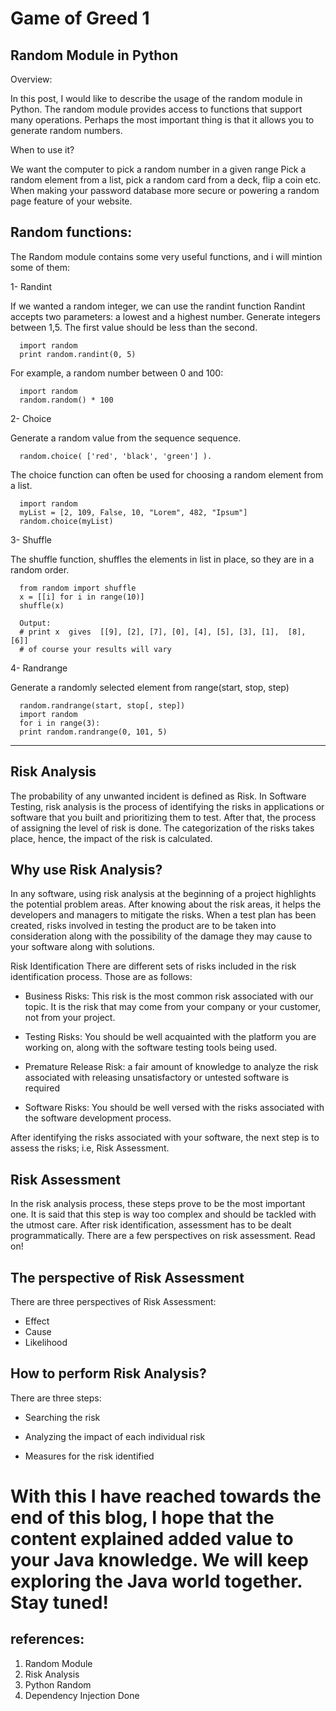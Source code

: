 # Game of Greed 1
## Random Module in Python
Overview:

In this post, I would like to describe the usage of the random module in Python. The random module provides access to functions that support many operations. Perhaps the most important thing is that it allows you to generate random numbers.

When to use it?

We want the computer to pick a random number in a given range Pick a random element from a list, pick a random card from a deck, flip a coin etc. When making your password database more secure or powering a random page feature of your website.

## Random functions:
The Random module contains some very useful functions, and i will mintion some of them:

1- Randint

If we wanted a random integer, we can use the randint function Randint accepts two parameters: a lowest and a highest number. Generate integers between 1,5. The first value should be less than the second.
```
  import random
  print random.randint(0, 5)
```
For example, a random number between 0 and 100:
```
  import random
  random.random() * 100
```
2- Choice

Generate a random value from the sequence sequence.
```
  random.choice( ['red', 'black', 'green'] ).
```
The choice function can often be used for choosing a random element from a list.
```
  import random
  myList = [2, 109, False, 10, "Lorem", 482, "Ipsum"]
  random.choice(myList)
```
3- Shuffle

The shuffle function, shuffles the elements in list in place, so they are in a random order.
```
  from random import shuffle
  x = [[i] for i in range(10)]
  shuffle(x)

  Output:
  # print x  gives  [[9], [2], [7], [0], [4], [5], [3], [1],  [8], [6]]
  # of course your results will vary
```
4- Randrange

Generate a randomly selected element from range(start, stop, step)
```
  random.randrange(start, stop[, step])
  import random
  for i in range(3):
  print random.randrange(0, 101, 5)
```
___________
## Risk Analysis
The probability of any unwanted incident is defined as Risk. In Software Testing, risk analysis is the process of identifying the risks in applications or software that you built and prioritizing them to test. After that, the process of assigning the level of risk is done. The categorization of the risks takes place, hence, the impact of the risk is calculated.

## Why use Risk Analysis?
In any software, using risk analysis at the beginning of a project highlights the potential problem areas. After knowing about the risk areas, it helps the developers and managers to mitigate the risks. When a test plan has been created, risks involved in testing the product are to be taken into consideration along with the possibility of the damage they may cause to your software along with solutions.

Risk Identification
There are different sets of risks included in the risk identification process. Those are as follows:

* Business Risks: This risk is the most common risk associated with our topic. It is the risk that may come from your company or your customer, not from your project.

* Testing Risks: You should be well acquainted with the platform you are working on, along with the software testing tools being used.

* Premature Release Risk: a fair amount of knowledge to analyze the risk associated with releasing unsatisfactory or untested software is required

* Software Risks: You should be well versed with the risks associated with the software development process.

After identifying the risks associated with your software, the next step is to assess the risks; i.e, Risk Assessment.

## Risk Assessment
In the risk analysis process, these steps prove to be the most important one. It is said that this step is way too complex and should be tackled with the utmost care. After risk identification, assessment has to be dealt programmatically. There are a few perspectives on risk assessment. Read on!

## The perspective of Risk Assessment
There are three perspectives of Risk Assessment:

* Effect
* Cause
* Likelihood
## How to perform Risk Analysis?
There are three steps:

* Searching the risk

* Analyzing the impact of each individual risk

* Measures for the risk identified

# With this I have reached towards the end of this blog, I hope that the content explained added value to your Java knowledge. We will keep exploring the Java world together. Stay tuned!
## references:
1. Random Module
2. Risk Analysis
3. Python Random
4. Dependency Injection
Done
